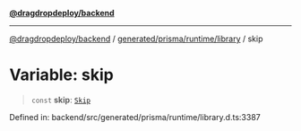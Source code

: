 [**@dragdropdeploy/backend**](../../../../../README.md)

***

[@dragdropdeploy/backend](../../../../../README.md) / [generated/prisma/runtime/library](../README.md) / skip

# Variable: skip

> `const` **skip**: [`Skip`](../namespaces/Types/classes/Skip.md)

Defined in: backend/src/generated/prisma/runtime/library.d.ts:3387
